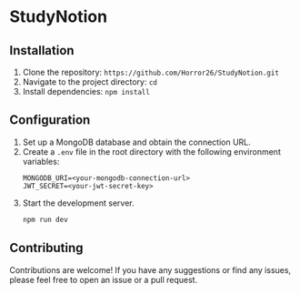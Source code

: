 # StudyNotion

## Installation

1. Clone the repository: `https://github.com/Horror26/StudyNotion.git`
2. Navigate to the project directory: `cd `
3. Install dependencies: `npm install`

## Configuration

1. Set up a MongoDB database and obtain the connection URL.
2. Create a `.env` file in the root directory with the following environment variables:
   ```
   MONGODB_URI=<your-mongodb-connection-url>
   JWT_SECRET=<your-jwt-secret-key>
   ```
3. Start the development server.
    ```sh
    npm run dev
    ```
## Contributing

Contributions are welcome! If you have any suggestions or find any issues, please feel free to open an issue or a pull request.

